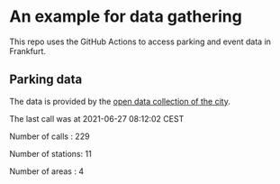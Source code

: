 # An example for data gathering

This repo uses the GitHub Actions to access parking and event data in Frankfurt.

## Parking data
The data is provided by the [open data collection of the city](https://www.offenedaten.frankfurt.de/).

The last call was at 2021-06-27 08:12:02 CEST

Number of calls   : 229

Number of stations:  11

Number of areas   :   4

